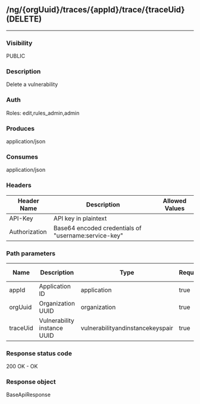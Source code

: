 ## /ng/{orgUuid}/traces/{appId}/trace/{traceUid} (DELETE)
---
### Visibility
PUBLIC
### Description
Delete a vulnerability
### Auth
Roles: edit,rules_admin,admin
### Produces
application/json
### Consumes
application/json
### Headers
| Header Name | Description | Allowed Values |
| ----------- | ----------- | ----------- |
| API-Key | API key in plaintext |  |
| Authorization | Base64 encoded credentials of &quot;username:service-key&quot; |  |
### Path parameters
| Name | Description | Type | Required | Allowed Values |
| ----------- | ----------- | ----------- | ----------- | ----------- |
| appId | Application ID | application | true | String |
| orgUuid | Organization UUID | organization | true | String |
| traceUid | Vulnerability instance UUID | vulnerabilityandinstancekeyspair | true | String |
### Response status code
200 OK - OK
### Response object
BaseApiResponse
